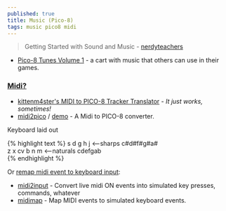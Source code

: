 ```yaml
---
published: true
title: Music (Pico-8)
tags: music pico8 midi
---
```

> Getting Started with Sound and Music - [nerdyteachers](https://nerdyteachers.com/PICO-8/Music/GettingStarted/)

- [Pico-8 Tunes Volume 1](https://www.lexaloffle.com/bbs/?tid=29008) - a cart with music that others can use in their games.


### [Midi?](https://www.lexaloffle.com/bbs/?tid=31265)

- [kittenm4ster's MIDI to PICO-8 Tracker Translator](https://github.com/andmatand/midi-to-pico8#kittenm4sters-midi-to-pico-8-tracker-translator) -  _It just works, sometimes!_
- [midi2pico](https://github.com/gamax92/midi2pico#midi2pico) / [demo](https://www.lexaloffle.com/bbs/?tid=28792) - A Midi to PICO-8 converter.

Keyboard laid out

{% highlight text %}
 s d  g h j               <--sharps   c#d#f#g#a#                     
z x cv b n m              <--naturals cdefgab  
{% endhighlight %}

Or [remap midi event to keyboard input](https://superuser.com/questions/1170136/translating-midi-input-into-computer-keystrokes-on-linux):
- [midi2input](https://gitlab.com/enetheru/midi2input#) - Convert live midi ON events into simulated key presses, commands, whatever
- [midimap](https://github.com/olavfosse/midimap#midimap) - Map MIDI events to simulated keyboard events.


